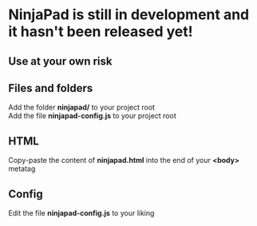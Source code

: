 # NinjaPad is still in development and it hasn't been released yet!  
## Use at your own risk  

## Files and folders
Add the folder **ninjapad/** to your project root  
Add the file **ninjapad-config.js** to your project root  

## HTML
Copy-paste the content of **ninjapad.html** into the end of your **\<body\>** metatag  

## Config
Edit the file **ninjapad-config.js** to your liking  
